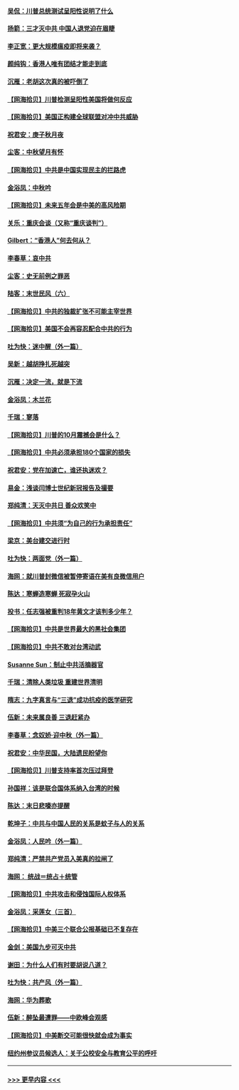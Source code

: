 #### [吴侃：川普总统测试呈阳性说明了什么](../pages/nsc993/n12451869.md?t=10041751) 
#### [扬箭：三才灭中共 中国人退党迫在眉睫](../pages/nsc993/n12451842.md?t=10041751) 
#### [李正宽：更大规模瘟疫即将来袭？](../pages/nsc993/n12451455.md?t=10041751) 
#### [颜纯钩：香港人唯有团结才能走到底](../pages/nsc993/n12450870.md?t=10041751) 
#### [沉雁：老胡这次真的被吓倒了](../pages/nsc993/n12449796.md?t=10041751) 
#### [【网海拾贝】川普检测呈阳性美国将做何反应](../pages/nsc993/n12449042.md?t=10041751) 
#### [【网海拾贝】美国正构建全球联盟对冲中共威胁](../pages/nsc993/n12446580.md?t=10041751) 
#### [祝君安：庚子秋月夜](../pages/nsc993/n12445870.md?t=10041751) 
#### [尘客：中秋望月有怀](../pages/nsc993/n12444632.md?t=10041751) 
#### [【网海拾贝】中共是中国实现民主的拦路虎](../pages/nsc993/n12443573.md?t=10041751) 
#### [金浴凤：中秋吟](../pages/nsc993/n12441773.md?t=10041751) 
#### [【网海拾贝】未来五年会是中美的高风险期](../pages/nsc993/n12440760.md?t=10041751) 
#### [关乐：重庆会谈（又称“重庆谈判”）](../pages/nsc993/n12437525.md?t=10041751) 
#### [Gilbert：“香港人”何去何从？](../pages/nsc993/n12435894.md?t=10041751) 
#### [李春草：哀中共](../pages/nsc993/n12435874.md?t=10041751) 
#### [尘客：史无前例之罪恶](../pages/nsc993/n12435762.md?t=10041751) 
#### [陆客：末世民风（六）](../pages/nsc993/n12435354.md?t=10041751) 
#### [【网海拾贝】中共的独裁扩张不可能主宰世界](../pages/nsc993/n12435151.md?t=10041751) 
#### [【网海拾贝】美国不会再容忍配合中共的行为](../pages/nsc993/n12433808.md?t=10041751) 
#### [吐为快：迷中醒（外一篇）](../pages/nsc993/n12433585.md?t=10041751) 
#### [吴新：越胡挣扎死越突](../pages/nsc993/n12433562.md?t=10041751) 
#### [沉雁：决定一流，就是下流](../pages/nsc993/n12432128.md?t=10041751) 
#### [金浴凤：木兰花](../pages/nsc993/n12432124.md?t=10041751) 
#### [千瑞：寥落](../pages/nsc993/n12432071.md?t=10041751) 
#### [【网海拾贝】川普的10月震撼会是什么？](../pages/nsc993/n12431624.md?t=10041751) 
#### [【网海拾贝】中共必须承担180个国家的损失](../pages/nsc993/n12428893.md?t=10041751) 
#### [祝君安：党在加速亡，谁还执迷欢？](../pages/nsc993/n12428652.md?t=10041751) 
#### [易金：浅谈闫博士世纪新冠报告及撮要](../pages/nsc993/n12426822.md?t=10041751) 
#### [郑纯清：天灭中共日 善众欢笑中](../pages/nsc993/n12426784.md?t=10041751) 
#### [【网海拾贝】中共须“为自己的行为承担责任”](../pages/nsc993/n12426067.md?t=10041751) 
#### [梁京：美台建交进行时](../pages/nsc993/n12424066.md?t=10041751) 
#### [吐为快：两面党（外一篇）](../pages/nsc993/n12424043.md?t=10041751) 
#### [海网：就川普封微信被暂停寄语在美有良微信用户](../pages/nsc993/n12424021.md?t=10041751) 
#### [陈达：寒蝉造寒蝉 死寂孕火山](../pages/nsc993/n12423958.md?t=10041751) 
#### [投书：任志强被重判18年黄文才该判多少年？](../pages/nsc993/n12423672.md?t=10041751) 
#### [【网海拾贝】中共是世界最大的黑社会集团](../pages/nsc993/n12423543.md?t=10041751) 
#### [【网海拾贝】中共不敢对台湾动武](../pages/nsc993/n12421418.md?t=10041751) 
#### [Susanne Sun：制止中共活摘器官](../pages/nsc993/n12419654.md?t=10041751) 
#### [千瑞：清除人类垃圾 重建世界清明](../pages/nsc993/n12419414.md?t=10041751) 
#### [隋志：九字真言与“三退”成功抗疫的医学研究](../pages/nsc993/n12419248.md?t=10041751) 
#### [伍新：未来属良善 三退赶紧办](../pages/nsc993/n12418496.md?t=10041751) 
#### [李春草：念奴娇·迎中秋（外一篇）](../pages/nsc993/n12418465.md?t=10041751) 
#### [祝君安：中华民国，大陆遗民盼望你](../pages/nsc993/n12418089.md?t=10041751) 
#### [【网海拾贝】川普支持率首次压过拜登](../pages/nsc993/n12418050.md?t=10041751) 
#### [孙国祥：该是联合国体系纳入台湾的时候](../pages/nsc993/n12417369.md?t=10041751) 
#### [陈达：末日悲嚎亦提醒](../pages/nsc993/n12416736.md?t=10041751) 
#### [乾坤子：中共与中国人民的关系是蚊子与人的关系](../pages/nsc993/n12416632.md?t=10041751) 
#### [金浴凤：人民吟（外一篇）](../pages/nsc993/n12416567.md?t=10041751) 
#### [郑纯清：严禁共产党员入美真的拉闸了](../pages/nsc993/n12416550.md?t=10041751) 
#### [海网： 统战＝统占＋统管](../pages/nsc993/n12416404.md?t=10041751) 
#### [【网海拾贝】中共攻击和侵蚀国际人权体系](../pages/nsc993/n12416250.md?t=10041751) 
#### [金浴凤：采莲女（三首）](../pages/nsc993/n12415517.md?t=10041751) 
#### [【网海拾贝】中美三个联合公报基础已不复存在](../pages/nsc993/n12415054.md?t=10041751) 
#### [金剑：美国九步可灭中共](../pages/nsc993/n12413183.md?t=10041751) 
#### [谢田：为什么人们有时要胡说八道？](../pages/nsc993/n12411861.md?t=10041751) 
#### [吐为快：共产风（外一篇）](../pages/nsc993/n12411761.md?t=10041751) 
#### [海网：华为葬歌](../pages/nsc993/n12410381.md?t=10041751) 
#### [伍新：醉坠最遭罪——中欧峰会观感](../pages/nsc993/n12410364.md?t=10041751) 
#### [【网海拾贝】中美断交可能很快就会成为事实](../pages/nsc993/n12409495.md?t=10041751) 
#### [纽约州参议员候选人：关于公校安全与教育公平的呼吁](../pages/nsc993/n12409228.md?t=10041751) 

----
#### [ >>> 更早内容 <<< ](../indexes/nsc993-earlier.md)
